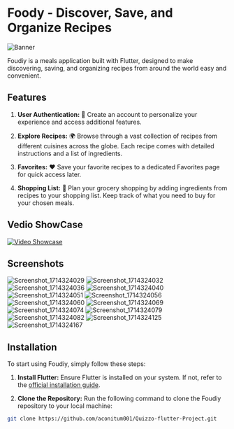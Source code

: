 
# Foody - Discover, Save, and Organize Recipes
![Banner](https://github.com/aconitum001/Foody-Meals-App/assets/141423029/34e9fbdb-916f-493a-a7ca-e4b01c6dec52)

Foudiy is a meals application built with Flutter, designed to make discovering, saving, and organizing recipes from around the world easy and convenient.

## Features

1. **User Authentication:** 🔐 Create an account to personalize your experience and access additional features.
   
2. **Explore Recipes:** 🌍 Browse through a vast collection of recipes from different cuisines across the globe. Each recipe comes with detailed instructions and a list of ingredients.
   
3. **Favorites:** ❤️ Save your favorite recipes to a dedicated Favorites page for quick access later.
   
4. **Shopping List:** 🛒 Plan your grocery shopping by adding ingredients from recipes to your shopping list. Keep track of what you need to buy for your chosen meals.

## Vedio ShowCase
[![Video Showcase](https://github.com/aconitum001/Foody-Meals-App/assets/141423029/5425e17c-a6bf-4039-aba5-0d428ec4cf06)](https://youtu.be/EUBfY62WCj8)

## Screenshots
![Screenshot_1714324029](https://github.com/aconitum001/Quizzo-flutter-Project/assets/141423029/a7553ca0-313c-4485-8f78-73a3839ab5d6)
![Screenshot_1714324032](https://github.com/aconitum001/Quizzo-flutter-Project/assets/141423029/e7c5927e-4824-4ccb-b70b-8da75d164481)
![Screenshot_1714324036](https://github.com/aconitum001/Quizzo-flutter-Project/assets/141423029/07beca8e-3025-4cc1-a2cb-e0e1d7d8c520)
![Screenshot_1714324040](https://github.com/aconitum001/Quizzo-flutter-Project/assets/141423029/14b1d272-8f24-40f0-bbcd-8f5adf6ed5f2)
![Screenshot_1714324051](https://github.com/aconitum001/Quizzo-flutter-Project/assets/141423029/12587ed9-da15-4237-b0c3-5e92260bde68)
![Screenshot_1714324056](https://github.com/aconitum001/Quizzo-flutter-Project/assets/141423029/3455fe2e-b64e-45bf-9e0f-1ac2bda52809)
![Screenshot_1714324060](https://github.com/aconitum001/Quizzo-flutter-Project/assets/141423029/742b4492-620c-4d3f-8d7c-4a3533b22143)
![Screenshot_1714324069](https://github.com/aconitum001/Quizzo-flutter-Project/assets/141423029/cf012a00-6d24-4abe-bb45-19e8db5c4a67)
![Screenshot_1714324074](https://github.com/aconitum001/Quizzo-flutter-Project/assets/141423029/9a1ef362-2473-4696-9962-238b4c5276eb)
![Screenshot_1714324079](https://github.com/aconitum001/Quizzo-flutter-Project/assets/141423029/2fa07c5a-b2a1-45db-a53d-bedba334d243)
![Screenshot_1714324082](https://github.com/aconitum001/Quizzo-flutter-Project/assets/141423029/538b2ec4-0562-41c9-b1be-92d569e7e4c5)
![Screenshot_1714324125](https://github.com/aconitum001/Quizzo-flutter-Project/assets/141423029/a6afa1d6-6963-4182-b6f0-90ce1d216a87)
![Screenshot_1714324167](https://github.com/aconitum001/Quizzo-flutter-Project/assets/141423029/9911cd06-7725-46d1-96cb-370499e52ae8)



## Installation

To start using Foudiy, simply follow these steps:

1. **Install Flutter:** Ensure Flutter is installed on your system. If not, refer to the [official installation guide](https://flutter.dev/docs/get-started/install).

2. **Clone the Repository:** Run the following command to clone the Foudiy repository to your local machine:

```bash
git clone https://github.com/aconitum001/Quizzo-flutter-Project.git
